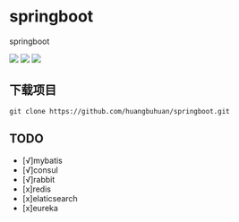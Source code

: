 # springboot
springboot

![](https://img.shields.io/wercker/ci/wercker/docs.svg)
![](https://img.shields.io/badge/java%20support-8-green.svg)
![](https://img.shields.io/david/strongloop/express.svg)

## 下载项目

	git clone https://github.com/huangbuhuan/springboot.git

## TODO

* [√]mybatis
* [√]consul
* [√]rabbit
* [x]redis
* [x]elaticsearch
* [x]eureka
